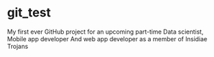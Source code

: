 # git_test
My first ever GitHub project for an upcoming part-time Data scientist, Mobile app developer
And web app developer as a member of Insidiae Trojans 
